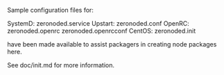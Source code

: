 Sample configuration files for:

SystemD: zeronoded.service
Upstart: zeronoded.conf
OpenRC:  zeronoded.openrc
         zeronoded.openrcconf
CentOS:  zeronoded.init

have been made available to assist packagers in creating node packages here.

See doc/init.md for more information.
